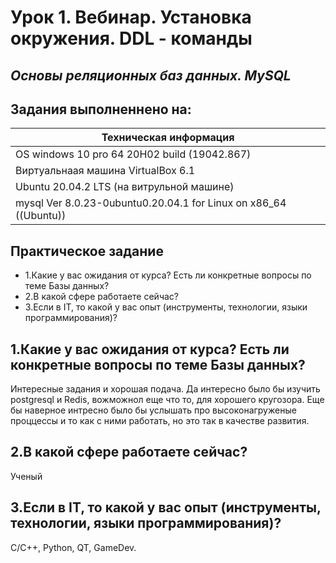 # Урок 1. Вебинар. Установка окружения. DDL - команды
## _Основы реляционных баз данных. MySQL_
## Задания выполненнено на:

|Техническая информация|
| ------------ |
|  OS windows 10 pro 64 20H02 build (19042.867) |
|  Виртуальнаая машина VirtualBox 6.1|
|  Ubuntu 20.04.2 LTS  (на витрульной машине)|
|  mysql  Ver 8.0.23-0ubuntu0.20.04.1 for Linux on x86_64 ((Ubuntu))|



## Практическое задание
- 1.Какие у вас ожидания от курса? Есть ли конкретные вопросы по теме Базы данных?
- 2.В какой сфере работаете сейчас?
- 3.Если в IT, то какой у вас опыт (инструменты, технологии, языки программирования)?



## 1.Какие у вас ожидания от курса? Есть ли конкретные вопросы по теме Базы данных?

Интересные задания и хорошая подача. Да интересно было бы изучить postgresql и Redis, вожможнол еще что то, для хорошего кругозора. 
Еще бы наверное интресно было бы услышать про высоконагруженые проццессы и то как с ними работать, но это так в качестве развития.

## 2.В какой сфере работаете сейчас?

Ученый

## 3.Если в IT, то какой у вас опыт (инструменты, технологии, языки программирования)?

С/С++, Python, QT, GameDev.
